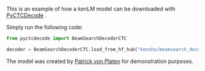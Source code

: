 This is an example of how a kenLM model can be downloaded with [PyCTCDecode](https://github.com/kensho-technologies/pyctcdecode) .

Simply run the following code:

```python
from pyctcdecode import BeamSearchDecoderCTC

decoder = BeamSearchDecoderCTC.load_from_hf_hub("kensho/beamsearch_decoder_dummy")
```

The model was created by [Patrick von Platen](https://huggingface.co/patrickvonplaten) for demonstration purposes.